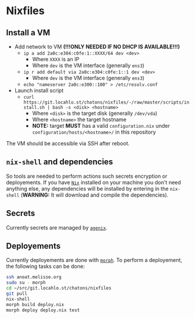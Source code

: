# Nixfiles
## Install a VM

* Add network to VM **(!!!ONLY NEEDED IF NO DHCP IS AVAILABLE!!!)**
  * `ip a add 2a0c:e304:c0fe:1::XXXX/64 dev <dev>`
    * Where `XXXX` is an IP
    * Where `dev` is the VM interface (generally `ens3`)
  * `ip r add default via 2a0c:e304:c0fe:1::1 dev <dev>`
    * Where `dev` is the VM interface (generally `ens3`)
  * `echo "nameserver 2a0c:e300::100" > /etc/resolv.conf`
* Launch install script
  * `curl https://git.locahlo.st/chatons/nixfiles/-/raw/master/scripts/install.sh | bash -s <disk> <hostname>`
    * Where `<disk>` is the target disk (generally `/dev/vda`)
    * Where `<hostname>` the target hostname
    * **NOTE:** target **MUST** has a valid `configuration.nix` under `configuration/hosts/<hostname>/` in this repository

The VM should be accessible via SSH after reboot.

## `nix-shell` and dependencies

So tools are needed to perform actions such secrets encryption or deployements.
If you have [`Nix`](https://nixos.org/guides/install-nix.html) installed on your machine you don't need anything else, any dependencies will be installed by entering in the `nix-shell` (**WARNING:** It will download and compile the dependencies).

## Secrets

Currently secrets are managed by [`agenix`](https://github.com/ryantm/agenix).

## Deployements

Currently deployements are done with [`morph`](https://github.com/DBCDK/morph).
To perform a deployement, the following tasks can be done:

``` sh
ssh anoat.melisse.org
sudo su - morph
cd ~/src/git.locahlo.st/chatons/nixfiles
git pull
nix-shell
morph build deploy.nix
morph deploy deploy.nix test
```
